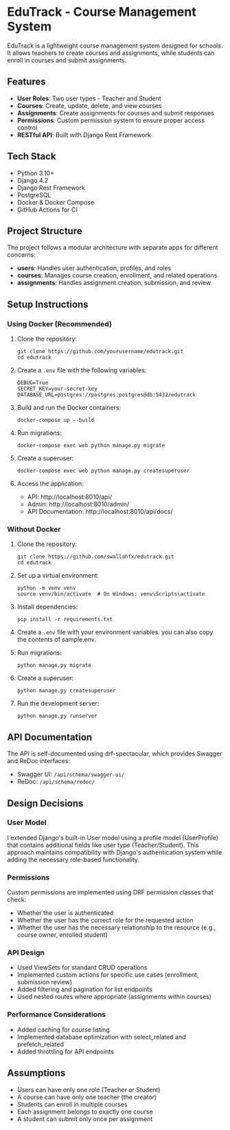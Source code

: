 # EduTrack - Course Management System

EduTrack is a lightweight course management system designed for schools. It allows teachers to create courses and assignments, while students can enroll in courses and submit assignments.

## Features

- **User Roles**: Two user types - Teacher and Student
- **Courses**: Create, update, delete, and view courses
- **Assignments**: Create assignments for courses and submit responses
- **Permissions**: Custom permission system to ensure proper access control
- **RESTful API**: Built with Django Rest Framework

## Tech Stack

- Python 3.10+
- Django 4.2
- Django Rest Framework
- PostgreSQL
- Docker & Docker Compose
- GitHub Actions for CI

## Project Structure

The project follows a modular architecture with separate apps for different concerns:

- **users**: Handles user authentication, profiles, and roles
- **courses**: Manages course creation, enrollment, and related operations
- **assignments**: Handles assignment creation, submission, and review

## Setup Instructions

### Using Docker (Recommended)

1. Clone the repository:
   ```
   git clone https://github.com/yourusername/edutrack.git
   cd edutrack
   ```

2. Create a `.env` file with the following variables:
   ```
   DEBUG=True
   SECRET_KEY=your-secret-key
   DATABASE_URL=postgres://postgres:postgres@db:5432/edutrack
   ```

3. Build and run the Docker containers:
   ```
   docker-compose up --build
   ```

4. Run migrations:
   ```
   docker-compose exec web python manage.py migrate
   ```

5. Create a superuser:
   ```
   docker-compose exec web python manage.py createsuperuser
   ```

6. Access the application:
   - API: http://localhost:8010/api/
   - Admin: http://localhost:8010/admin/
   - API Documentation: http://localhost:8010/api/docs/

### Without Docker

1. Clone the repository:
   ```
   git clone https://github.com/swallahfx/edutrack.git
   cd edutrack
   ```

2. Set up a virtual environment:
   ```
   python -m venv venv
   source venv/bin/activate  # On Windows: venv\Scripts\activate
   ```

3. Install dependencies:
   ```
   pip install -r requirements.txt
   ```

4. Create a `.env` file with your environment variables. you can also copy the contents of sample.env.

5. Run migrations:
   ```
   python manage.py migrate
   ```

6. Create a superuser:
   ```
   python manage.py createsuperuser
   ```

7. Run the development server:
   ```
   python manage.py runserver
   ```

## API Documentation

The API is self-documented using drf-spectacular, which provides Swagger and ReDoc interfaces:

- Swagger UI: `/api/schema/swagger-ui/`
- ReDoc: `/api/schema/redoc/`


## Design Decisions

### User Model

I extended Django's built-in User model using a profile model (UserProfile) that contains additional fields like user type (Teacher/Student). This approach maintains compatibility with Django's authentication system while adding the necessary role-based functionality.

### Permissions

Custom permissions are implemented using DRF permission classes that check:
- Whether the user is authenticated
- Whether the user has the correct role for the requested action
- Whether the user has the necessary relationship to the resource (e.g., course owner, enrolled student)

### API Design

- Used ViewSets for standard CRUD operations
- Implemented custom actions for specific use cases (enrollment, submission review)
- Added filtering and pagination for list endpoints
- Used nested routes where appropriate (assignments within courses)

### Performance Considerations

- Added caching for course listing
- Implemented database optimization with select_related and prefetch_related
- Added throttling for API endpoints

## Assumptions

- Users can have only one role (Teacher or Student)
- A course can have only one teacher (the creator)
- Students can enroll in multiple courses
- Each assignment belongs to exactly one course
- A student can submit only once per assignment